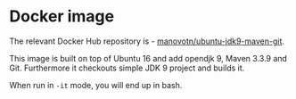 Docker image
====

The relevant Docker Hub repository is - [manovotn/ubuntu-jdk9-maven-git](https://hub.docker.com/r/manovotn/ubuntu-jdk9-maven-git/).

This image is built on top of Ubuntu 16 and add opendjk 9, Maven 3.3.9 and Git.
Furthermore it checkouts simple JDK 9 project and builds it.

When run in `-it` mode, you will end up in bash.
